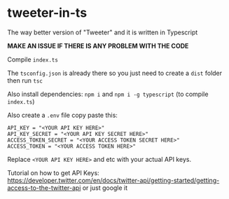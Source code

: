 # tweeter-in-ts
The way better version of "Tweeter" and it is written in Typescript

**MAKE AN ISSUE IF THERE IS ANY PROBLEM WITH THE CODE**

Compile `index.ts`

The `tsconfig.json` is already there so you just need to create a `dist` folder then run `tsc`

Also install dependencies: `npm i` and `npm i -g typescript` (to compile `index.ts`)

Also create a `.env` file copy paste this:

```
API_KEY = "<YOUR API KEY HERE>"
API_KEY_SECRET = "<YOUR API KEY SECRET HERE>"
ACCESS_TOKEN_SECRET = "<YOUR ACCESS TOKEN SECRET HERE>"
ACCESS_TOKEN = "<YOUR ACCESS TOKEN HERE>"
```

Replace `<YOUR API KEY HERE>` and etc with your actual API keys.

Tutorial on how to get API Keys: https://developer.twitter.com/en/docs/twitter-api/getting-started/getting-access-to-the-twitter-api or just google it

